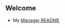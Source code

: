 ## Welcome

- My [Manager README](https://github.com/bwebster/resources/blob/master/manager-readme.md)
